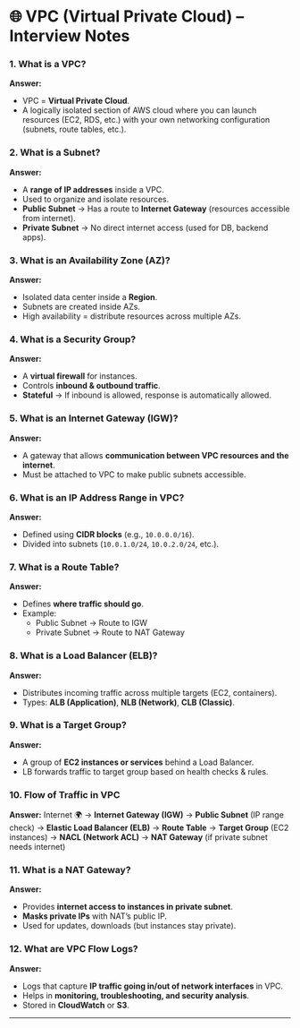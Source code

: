 
# 🌐 VPC (Virtual Private Cloud) – Interview Notes
### 1. What is a VPC?
**Answer:**
* VPC = **Virtual Private Cloud**.
* A logically isolated section of AWS cloud where you can launch resources (EC2, RDS, etc.) with your own networking configuration (subnets, route tables, etc.).
### 2. What is a **Subnet**?
**Answer:**
* A **range of IP addresses** inside a VPC.
* Used to organize and isolate resources.
* **Public Subnet** → Has a route to **Internet Gateway** (resources accessible from internet).
* **Private Subnet** → No direct internet access (used for DB, backend apps).
### 3. What is an **Availability Zone (AZ)**?
**Answer:**
* Isolated data center inside a **Region**.
* Subnets are created inside AZs.
* High availability = distribute resources across multiple AZs.
### 4. What is a **Security Group**?
**Answer:**
* A **virtual firewall** for instances.
* Controls **inbound & outbound traffic**.
* **Stateful** → If inbound is allowed, response is automatically allowed.
### 5. What is an **Internet Gateway (IGW)**?
**Answer:**
* A gateway that allows **communication between VPC resources and the internet**.
* Must be attached to VPC to make public subnets accessible.
### 6. What is an **IP Address Range** in VPC?
**Answer:**
* Defined using **CIDR blocks** (e.g., `10.0.0.0/16`).
* Divided into subnets (`10.0.1.0/24`, `10.0.2.0/24`, etc.).
### 7. What is a **Route Table**?
**Answer:**
* Defines **where traffic should go**.
* Example:
  * Public Subnet → Route to IGW
  * Private Subnet → Route to NAT Gateway
### 8. What is a **Load Balancer (ELB)?**
**Answer:**
* Distributes incoming traffic across multiple targets (EC2, containers).
* Types: **ALB (Application)**, **NLB (Network)**, **CLB (Classic)**.
### 9. What is a **Target Group**?
**Answer:**
* A group of **EC2 instances or services** behind a Load Balancer.
* LB forwards traffic to target group based on health checks & rules.
### 10. **Flow of Traffic in VPC**
**Answer:**
Internet 🌍 → **Internet Gateway (IGW)** → **Public Subnet** (IP range check) → **Elastic Load Balancer (ELB)** → **Route Table** → **Target Group** (EC2 instances) → **NACL (Network ACL)** → **NAT Gateway** (if private subnet needs internet)
### 11. What is a **NAT Gateway**?
**Answer:**
* Provides **internet access to instances in private subnet**.
* **Masks private IPs** with NAT’s public IP.
* Used for updates, downloads (but instances stay private).
### 12. What are **VPC Flow Logs**?
**Answer:**
* Logs that capture **IP traffic going in/out of network interfaces** in VPC.
* Helps in **monitoring, troubleshooting, and security analysis**.
* Stored in **CloudWatch** or **S3**.

---

